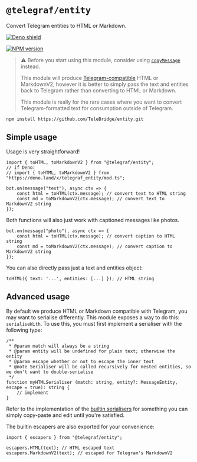 # `@telegraf/entity`

Convert Telegram entities to HTML or Markdown.

[![Deno shield](https://img.shields.io/static/v1?label=Built%20for&message=Deno&style=for-the-badge&logo=deno&labelColor=000&color=fff)](https://deno.land/x/telegraf_entity)

[![NPM version](https://img.shields.io/npm/v/@telegraf/entity?color=e74625&style=for-the-badge)](https://npmjs.com/package/@telegraf/entity)

> ⚠️ Before you start using this module, consider using [`copyMessage`](https://core.telegram.org/bots/api#copymessage) instead.
>
> This module will produce [Telegram-compatible](https://core.telegram.org/bots/api#formatting-options) HTML or MarkdownV2, however it is better to simply pass the text and entities back to Telegram rather than converting to HTML or Markdown.
>
> This module is really for the rare cases where you want to convert Telegram-formatted text for consumption outside of Telegram.

```shell
npm install https://github.com/TeleBridge/entity.git
```

## Simple usage

Usage is very straightforward!

```TS
import { toHTML, toMarkdownV2 } from "@telegraf/entity";
// if Deno:
// import { toHTML, toMarkdownV2 } from "https://deno.land/x/telegraf_entity/mod.ts";

bot.on(message("text"), async ctx => {
	const html = toHTML(ctx.message); // convert text to HTML string
	const md = toMarkdownV2(ctx.message); // convert text to MarkdownV2 string
});
```

Both functions will also just work with captioned messages like photos.

```TS
bot.on(message("photo"), async ctx => {
	const html = toHTML(ctx.message); // convert caption to HTML string
	const md = toMarkdownV2(ctx.message); // convert caption to MarkdownV2 string
});
```

You can also directly pass just a text and entities object:

```TS
toHTML({ text: '...', entities: [...] }); // HTML string
```

## Advanced usage

By default we produce HTML or Markdown compatible with Telegram, you may want to serialise differently. This module exposes a way to do this: `serialiseWith`. To use this, you must first implement a serialiser with the following type:

```TS
/**
 * @param match will always be a string
 * @param entity will be undefined for plain text; otherwise the entity
 * @param escape whether or not to escape the inner text
 * @note Serialiser will be called recursively for nested entities, so we don't want to double-serialise
 */
function myHTMLSerialiser (match: string, entity?: MessageEntity, escape = true): string {
	// implement
}
```

Refer to the implementation of the [builtin serialisers](https://github.com/telegraf/entity/blob/master/serialisers.ts) for something you can simply copy-paste and edit until you're satisfied.

The builtin escapers are also exported for your convenience:

```TS
import { escapers } from "@telegraf/entity";

escapers.HTML(text); // HTML escaped text
escapers.MarkdownV2(text); // escaped for Telegram's MarkdownV2
```
